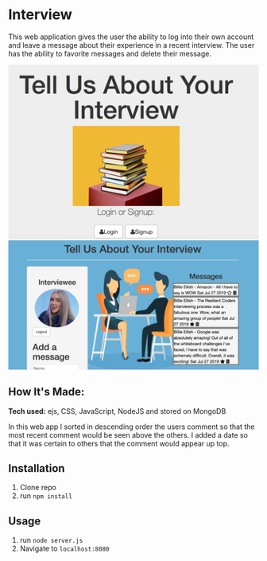 # Interview
This web application gives the user the ability to log into their own account and leave a message about their experience in a recent interview. The user has the ability to favorite messages and delete their message.

![alt tag](public/img/loginSS.png)
![alt tag](public/img/profileSS.png)


## How It's Made:

**Tech used:** ejs, CSS, JavaScript, NodeJS and stored on MongoDB

In this web app I sorted in descending order the users comment so that the most recent comment would be seen above the others. I added a date so that it was certain to others that the comment would appear up top.


## Installation

1. Clone repo
2. run `npm install`

## Usage

1. run `node server.js`
2. Navigate to `localhost:8080`
